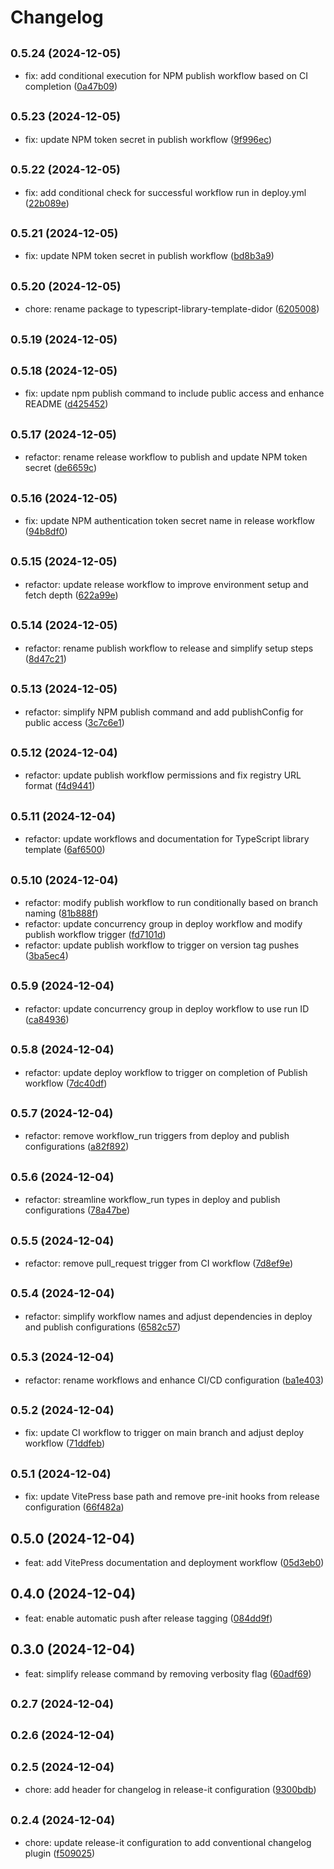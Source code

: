 # Changelog

## <small>0.5.24 (2024-12-05)</small>

- fix: add conditional execution for NPM publish workflow based on CI completion ([0a47b09](https://github.com/fvena/typescript-library-template.git/commit/0a47b09))

## <small>0.5.23 (2024-12-05)</small>

- fix: update NPM token secret in publish workflow ([9f996ec](https://github.com/fvena/typescript-library-template.git/commit/9f996ec))

## <small>0.5.22 (2024-12-05)</small>

- fix: add conditional check for successful workflow run in deploy.yml ([22b089e](https://github.com/fvena/typescript-library-template.git/commit/22b089e))

## <small>0.5.21 (2024-12-05)</small>

- fix: update NPM token secret in publish workflow ([bd8b3a9](https://github.com/fvena/typescript-library-template.git/commit/bd8b3a9))

## <small>0.5.20 (2024-12-05)</small>

- chore: rename package to typescript-library-template-didor ([6205008](https://github.com/fvena/typescript-library-template.git/commit/6205008))

## <small>0.5.19 (2024-12-05)</small>

## <small>0.5.18 (2024-12-05)</small>

- fix: update npm publish command to include public access and enhance README ([d425452](https://github.com/fvena/typescript-library-template.git/commit/d425452))

## <small>0.5.17 (2024-12-05)</small>

- refactor: rename release workflow to publish and update NPM token secret ([de6659c](https://github.com/fvena/typescript-library-template.git/commit/de6659c))

## <small>0.5.16 (2024-12-05)</small>

- fix: update NPM authentication token secret name in release workflow ([94b8df0](https://github.com/fvena/typescript-library-template.git/commit/94b8df0))

## <small>0.5.15 (2024-12-05)</small>

- refactor: update release workflow to improve environment setup and fetch depth ([622a99e](https://github.com/fvena/typescript-library-template.git/commit/622a99e))

## <small>0.5.14 (2024-12-05)</small>

- refactor: rename publish workflow to release and simplify setup steps ([8d47c21](https://github.com/fvena/typescript-library-template.git/commit/8d47c21))

## <small>0.5.13 (2024-12-05)</small>

- refactor: simplify NPM publish command and add publishConfig for public access ([3c7c6e1](https://github.com/fvena/typescript-library-template.git/commit/3c7c6e1))

## <small>0.5.12 (2024-12-04)</small>

- refactor: update publish workflow permissions and fix registry URL format ([f4d9441](https://github.com/fvena/typescript-library-template.git/commit/f4d9441))

## <small>0.5.11 (2024-12-04)</small>

- refactor: update workflows and documentation for TypeScript library template ([6af6500](https://github.com/fvena/typescript-library-template.git/commit/6af6500))

## <small>0.5.10 (2024-12-04)</small>

- refactor: modify publish workflow to run conditionally based on branch naming ([81b888f](https://github.com/mattpocock/tt-package-demo/commit/81b888f))
- refactor: update concurrency group in deploy workflow and modify publish workflow trigger ([fd7101d](https://github.com/mattpocock/tt-package-demo/commit/fd7101d))
- refactor: update publish workflow to trigger on version tag pushes ([3ba5ec4](https://github.com/mattpocock/tt-package-demo/commit/3ba5ec4))

## <small>0.5.9 (2024-12-04)</small>

- refactor: update concurrency group in deploy workflow to use run ID ([ca84936](https://github.com/mattpocock/tt-package-demo/commit/ca84936))

## <small>0.5.8 (2024-12-04)</small>

- refactor: update deploy workflow to trigger on completion of Publish workflow ([7dc40df](https://github.com/mattpocock/tt-package-demo/commit/7dc40df))

## <small>0.5.7 (2024-12-04)</small>

- refactor: remove workflow_run triggers from deploy and publish configurations ([a82f892](https://github.com/mattpocock/tt-package-demo/commit/a82f892))

## <small>0.5.6 (2024-12-04)</small>

- refactor: streamline workflow_run types in deploy and publish configurations ([78a47be](https://github.com/mattpocock/tt-package-demo/commit/78a47be))

## <small>0.5.5 (2024-12-04)</small>

- refactor: remove pull_request trigger from CI workflow ([7d8ef9e](https://github.com/mattpocock/tt-package-demo/commit/7d8ef9e))

## <small>0.5.4 (2024-12-04)</small>

- refactor: simplify workflow names and adjust dependencies in deploy and publish configurations ([6582c57](https://github.com/mattpocock/tt-package-demo/commit/6582c57))

## <small>0.5.3 (2024-12-04)</small>

- refactor: rename workflows and enhance CI/CD configuration ([ba1e403](https://github.com/mattpocock/tt-package-demo/commit/ba1e403))

## <small>0.5.2 (2024-12-04)</small>

- fix: update CI workflow to trigger on main branch and adjust deploy workflow ([71ddfeb](https://github.com/mattpocock/tt-package-demo/commit/71ddfeb))

## <small>0.5.1 (2024-12-04)</small>

- fix: update VitePress base path and remove pre-init hooks from release configuration ([66f482a](https://github.com/mattpocock/tt-package-demo/commit/66f482a))

## 0.5.0 (2024-12-04)

- feat: add VitePress documentation and deployment workflow ([05d3eb0](https://github.com/mattpocock/tt-package-demo/commit/05d3eb0))

## 0.4.0 (2024-12-04)

- feat: enable automatic push after release tagging ([084dd9f](https://github.com/mattpocock/tt-package-demo/commit/084dd9f))

## 0.3.0 (2024-12-04)

- feat: simplify release command by removing verbosity flag ([60adf69](https://github.com/mattpocock/tt-package-demo/commit/60adf69))

## <small>0.2.7 (2024-12-04)</small>

## <small>0.2.6 (2024-12-04)</small>

## <small>0.2.5 (2024-12-04)</small>

- chore: add header for changelog in release-it configuration ([9300bdb](https://github.com/mattpocock/tt-package-demo/commit/9300bdb))

## <small>0.2.4 (2024-12-04)</small>

- chore: update release-it configuration to add conventional changelog plugin ([f509025](https://github.com/mattpocock/tt-package-demo/commit/f509025))

